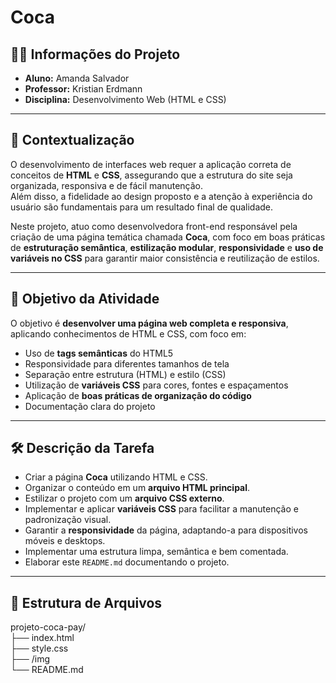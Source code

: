 # Coca  

## 👨‍💻 Informações do Projeto  
- **Aluno:** Amanda Salvador  
- **Professor:** Kristian Erdmann  
- **Disciplina:** Desenvolvimento Web (HTML e CSS)  

---

## 📌 Contextualização  
O desenvolvimento de interfaces web requer a aplicação correta de conceitos de **HTML** e **CSS**, assegurando que a estrutura do site seja organizada, responsiva e de fácil manutenção.  
Além disso, a fidelidade ao design proposto e a atenção à experiência do usuário são fundamentais para um resultado final de qualidade.  

Neste projeto, atuo como desenvolvedora front-end responsável pela criação de uma página temática chamada **Coca**, com foco em boas práticas de **estruturação semântica**, **estilização modular**, **responsividade** e **uso de variáveis no CSS** para garantir maior consistência e reutilização de estilos.  

---

## 🎯 Objetivo da Atividade  
O objetivo é **desenvolver uma página web completa e responsiva**, aplicando conhecimentos de HTML e CSS, com foco em:  

- Uso de **tags semânticas** do HTML5  
- Responsividade para diferentes tamanhos de tela  
- Separação entre estrutura (HTML) e estilo (CSS)  
- Utilização de **variáveis CSS** para cores, fontes e espaçamentos  
- Aplicação de **boas práticas de organização do código**  
- Documentação clara do projeto  

---

## 🛠️ Descrição da Tarefa  
- Criar a página **Coca** utilizando HTML e CSS.  
- Organizar o conteúdo em um **arquivo HTML principal**.  
- Estilizar o projeto com um **arquivo CSS externo**.  
- Implementar e aplicar **variáveis CSS** para facilitar a manutenção e padronização visual.  
- Garantir a **responsividade** da página, adaptando-a para dispositivos móveis e desktops.  
- Implementar uma estrutura limpa, semântica e bem comentada.  
- Elaborar este `README.md` documentando o projeto.  

---

## 📂 Estrutura de Arquivos  

projeto-coca-pay/ <br>
├── index.html<br>
├── style.css<br>
├── /img<br>
└── README.md